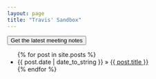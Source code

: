 ```yaml
---
layout: page
title: "Travis' Sandbox"
---
```


<button type="button" class="btn btn-default latestNotes animated tada">Get the latest meeting notes</button>

<ul class="posts">
  {% for post in site.posts %}
    <li><span>{{ post.date | date_to_string }}</span> &raquo; <a href="{{ BASE_PATH }}{{ post.url }}">{{ post.title }}</a></li>
  {% endfor %}
</ul>



